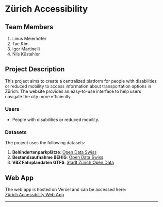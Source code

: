 # Zürich Accessibility

## Team Members

1. Linus Meierhöfer
2. Tae Kim
3. Igor Martinelli
4. Nils Küstahler

## Project Description

This project aims to create a centralized platform for people with disabilities or reduced mobility to access information about transportation options in Zürich. The website provides an easy-to-use interface to help users navigate the city more efficiently.

### Users

- People with disabilities or reduced mobility.

### Datasets

The project uses the following datasets:

1. **Behindertenparkplätze**: [Open Data Swiss](https://opendata.swiss/de/dataset/behindertenparkplatze)
2. **Bestandsaufnahme BEHIG**: [Open Data Swiss](https://opendata.swiss/de/dataset/bestandsaufnahme-behig)
3. **VBZ Fahrplandaten GTFS**: [Stadt Zürich Open Data](https://data.stadt-zuerich.ch/dataset/vbz_fahrplandaten_gtfs)

## Web App

The web app is hosted on Vercel and can be accessed here:  
[Zürich Accessibility Web App](https://web-engineering-final-eight.vercel.app/)

---

